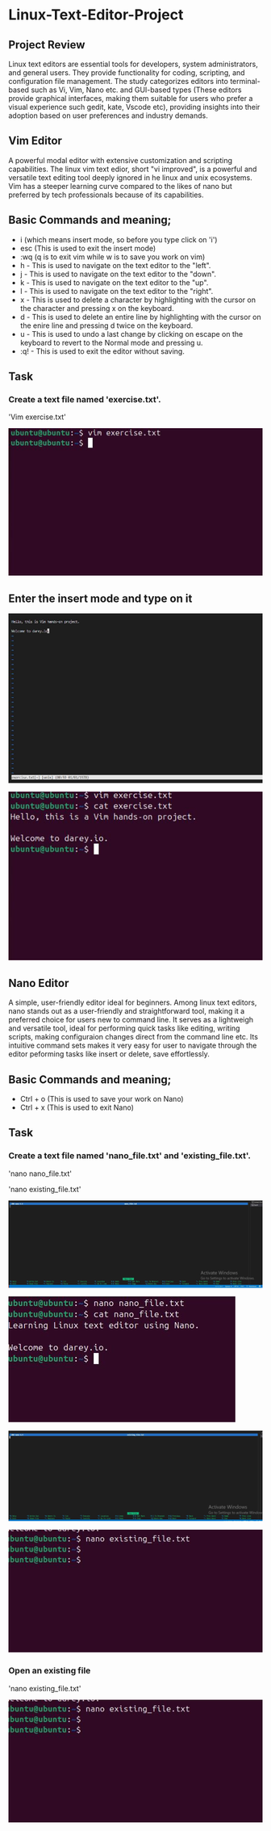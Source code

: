 # Linux-Text-Editor-Project

## Project Review
Linux text editors are essential tools for developers, system administrators, and general users. They provide functionality for coding, scripting, and configuration file management. The study categorizes editors into terminal-based such as Vi, Vim, Nano etc. and GUI-based types (These editors provide graphical interfaces, making them suitable for users who prefer a visual experience such gedit, kate, Vscode etc), providing insights into their adoption based on user preferences and industry demands.

## Vim Editor

A powerful modal editor with extensive customization and scripting capabilities. The linux vim text edior, short "vi improved", is a powerful and versatile text editing tool deeply ignored in he linux and unix ecosystems. Vim has a steeper learning curve compared to the likes of nano but preferred by tech professionals because of its capabilities.

## Basic Commands and meaning;

- i (which means insert mode, so before you type click on 'i')
- esc (This is used to exit the insert mode)
- :wq (q is to exit vim while w is to save you work on vim)
- h - This is used to navigate on the text editor to the "left".
- j - This is used to navigate on the text editor to the "down".
- k - This is used to navigate on the text editor to the "up".
- l - This is used to navigate on the text editor to the "right".
- x - This is used to delete a character by highlighting with the cursor on the character and pressing x on the keyboard.
- d - This is used to delete an entire line by highlighting with the cursor on the enire line and pressing d twice on the keyboard.
- u - This is used to undo a last change by clicking on escape on the keyboard to revert to the Normal mode and pressing u.
- :q! - This is used to exit the editor without saving.

## Task

### Create a text file named 'exercise.txt'.

'Vim exercise.txt'

![alt text](/vim1.JPG)

## Enter the insert mode and type on it

![alt text](/vim.JPG)

![alt text](/vim2.JPG)

## Nano Editor

A simple, user-friendly editor ideal for beginners. Among linux text editors, nano stands out as a user-friendly and straightforward tool, making it a preferred choice for users new to command line. It serves as a lightweigh and versatile tool, ideal for performing quick tasks like editing, writing scripts, making configuraion changes direct from the command line etc. Its intuitive command sets makes it very easy for user to navigate through the editor peforming tasks like insert or delete, save effortlessly.

## Basic Commands and meaning;

- Ctrl + o (This is used to save your work on Nano)
- Ctrl + x (This is used to exit Nano)

## Task 

### Create a text file named 'nano_file.txt' and 'existing_file.txt'.

'nano nano_file.txt'

'nano existing_file.txt'

![alt text](/nano2.JPG)

![alt text](/nano.JPG)

![alt text](/nano3.JPG)

![alt text](/nano1.JPG)


### Open an existing file

'nano existing_file.txt'

![alt text](/nano1.JPG)
